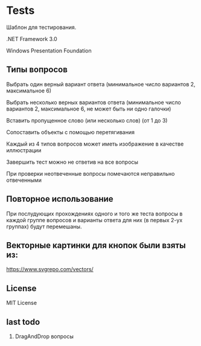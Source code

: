 # Tests

Шаблон для тестирования.

.NET Framework 3.0

Windows Presentation Foundation

## Типы вопросов

Выбрать один верный вариант ответа (минимальное число вариантов 2, максимальное 6)

Выбрать несколько верных вариантов ответа (минимальное число вариантов 2, максимальное 6, не может быть ни одно	 галочки)

Вставить пропущенное слово (или несколько слов) (от 1 до 3)

Сопоставить объекты с помощью перетягивания

Каждый из 4 типов вопросов может иметь изображение в качестве иллюстрации

Завершить тест можно не ответив на все вопросы

При проверки неотвеченные вопросы помечаются неправильно отвеченными

## Повторное использование

При послудующих прохождениях одного и того же теста вопросы в каждой группе вопросов и варианты ответа для них (в первых 2-ух группах) будут перемешаны.

## Векторные картинки для кнопок были взяты из:

https://www.svgrepo.com/vectors/

## License

MIT License

## last todo

1) DragAndDrop вопросы